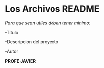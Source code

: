 # Los Archivos README
  
*Para que sean utiles deben tener minimo:*

-Titulo

-Descripcion del proyecto

-Autor

**PROFE JAVIER**

